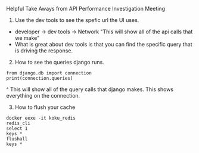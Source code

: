 Helpful Take Aways from API Performance Investigation Meeting
1. Use the dev tools to see the spefic url the UI uses.
- developer -> dev tools -> Network
"This will show all of the api calls that we make"
- What is great about dev tools is that you can find the specific query that is driving the response.

2. How to see the queries django runs.
```
from django.db import connection
print(connection.queries)
```
^ This will show all of the query calls that django makes. This shows everything on the connection.


3. How to flush your cache
```
docker eexe -it koku_redis
redis_cli
select 1
keys *
flushall
keys *
```


